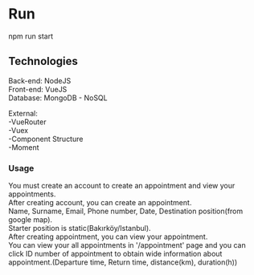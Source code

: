 # Run
npm run start

## Technologies
Back-end: NodeJS<br>
Front-end: VueJS<br>
Database: MongoDB - NoSQL<br>

External:<br>
-VueRouter<br>
-Vuex<br>
-Component Structure<br>
-Moment<br>

### Usage
You must create an account to create an appointment and view your appointments.<br>
After creating account, you can create an appointment.<br>
Name, Surname, Email, Phone number, Date, Destination position(from google map). <br>
Starter position is static(Bakırköy/Istanbul).<br>
After creating appointment, you can view your appointment.<br>
You can view your all appointments in '/appointment' page and you can click ID number of appointment to obtain wide information about appointment.(Departure time, Return time, distance(km), duration(h))<br>